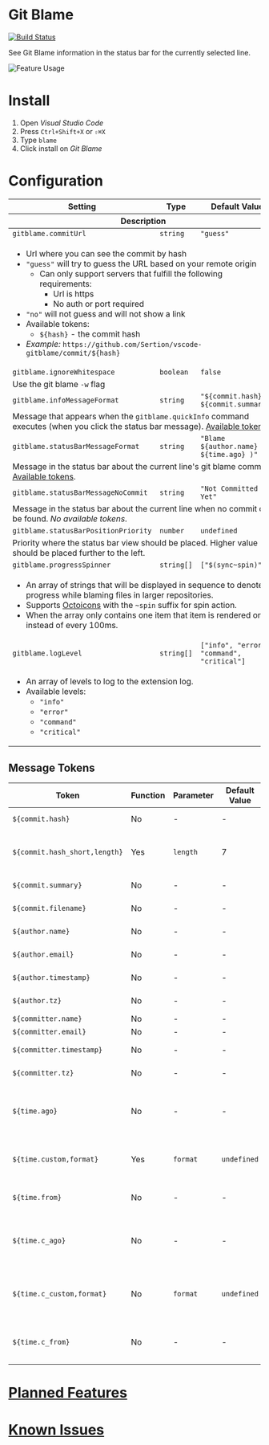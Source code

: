# Git Blame

[![Build Status](https://travis-ci.org/Sertion/vscode-gitblame.svg?branch=master)](https://travis-ci.org/Sertion/vscode-gitblame)

See Git Blame information in the status bar for the currently selected line.

![Feature Usage](https://github.com/Sertion/vscode-gitblame/raw/master/images/GitBlamePreview.gif)

# Install

1. Open _Visual Studio Code_
1. Press `Ctrl+Shift+X` or `⇧⌘X`
1. Type `blame`
1. Click install on _Git Blame_

# Configuration

<table>
  <thead>
    <tr>
      <th>Setting</th>
      <th>Type</th>
      <th>Default Value</th>
    </tr>
    <tr>
      <th colspan="3">Description</th>
    </tr>
  </thead>
  <tbody>
    <tr>
      <td><code>gitblame.commitUrl</code></td>
      <td><code>string</code></td>
      <td><code>"guess"</code></td>
    </tr>
    <tr>
      <td colspan="3">
        <ul>
          <li>Url where you can see the commit by hash</li>
          <li><code>"guess"</code> will try to guess the URL based on your remote origin
            <ul>
              <li>Can only support servers that fulfill the following requirements:
                <ul>
                  <li>Url is https</li>
                  <li>No auth or port required</li>
                </ul>
              </li>
          </ul>
          <li><code>"no"</code> will not guess and will not show a link</li>
          <li>Available tokens:
            <ul>
              <li><code>${hash}</code> - the commit hash</li>
            </ul>
          </li>
          <li><em>Example:</em> <code>https://github.com/Sertion/vscode-gitblame/commit/${hash}</code></li>
      </ul>
    </tr>
    <tr>
      <td><code>gitblame.ignoreWhitespace</code></td>
      <td><code>boolean</code></td>
      <td><code>false</code></td>
    </tr>
    <tr>
      <td colspan="3">
        Use the git blame <code>-w</code> flag
      </td>
    </tr>
    <tr>
      <td><code>gitblame.infoMessageFormat</code></td>
      <td><code>string</code></td>
      <td><code>"${commit.hash} ${commit.summary}"</code></td>
    </tr>
    <tr>
      <td colspan="3">
        Message that appears when the <code>gitblame.quickInfo</code> command executes (when you click the status bar message). <a href="#message-tokens">Available tokens</a>.
    </tr>
    <tr>
      <td><code>gitblame.statusBarMessageFormat</code></td>
      <td><code>string</code></td>
      <td><code>"Blame ${author.name} ( ${time.ago} )"</code></td>
    </tr>
    <tr>
      <td colspan="3">
        Message in the status bar about the current line's git blame commit. <a href="#message-tokens">Available tokens</a>.
      </td>
    </tr>
    <tr>
      <td><code>gitblame.statusBarMessageNoCommit</code></td>
      <td><code>string</code></td>
      <td><code>"Not Committed Yet"</code></td>
    </tr>
    <tr>
      <td colspan="3">
        Message in the status bar about the current line when no commit can be found. <em>No available tokens</em>.
      </td>
    </tr>
    <tr>
      <td><code>gitblame.statusBarPositionPriority</code></td>
      <td><code>number</code></td>
      <td><code>undefined</code></td>
    </tr>
    <tr>
      <td colspan="3">
        Priority where the status bar view should be placed. Higher value should be placed further to the left.
      </td>
    </tr>
    <tr>
      <td><code>gitblame.progressSpinner</code></td>
      <td><code>string[]</code></td>
      <td><code>["$(sync~spin)"]</code></td>
    </tr>
    <tr>
      <td colspan="3">
        <ul>
          <li>An array of strings that will be displayed in sequence to denote progress while blaming files in larger repositories.</li>
          <li>Supports <a href="https://octicons.github.com/">Octoicons</a> with the <code>~spin</code> suffix for spin action.</li>
          <li>When the array only contains one item that item is rendered once instead of every 100ms.</li>
        </ul>
      </td>
    </tr>
    <tr>
      <td><code>gitblame.logLevel</code></td>
      <td><code>string[]</code></td>
      <td><code>["info", "error", "command", "critical"]</code></td>
    </tr>
    <tr>
      <td colspan="3">
        <ul>
          <li>An array of levels to log to the extension log.</li>
          <li>Available levels:
            <ul>
              <li><code>"info"</code></li>
              <li><code>"error"</code></li>
              <li><code>"command"</code></li>
              <li><code>"critical"</code></li>
            </ul>
          </li>
        </ul>
      </td>
    </tr>
    <tr>
  </tbody>
</table>

## Message Tokens

| Token | Function | Parameter | Default Value | Description |
|-------|----------|-----------|---------------|-------------|
| `${commit.hash}` | No | - | - | 40-bit hash unique to the commit |
| `${commit.hash_short,length}` | Yes | `length` | 7 | the first `length` characters of the 40-bit hash unique to the commit |
| `${commit.summary}` | No | - | - | the first line of the commit message |
| `${commit.filename}` | No | - | - | the file name where the line was committed |
| `${author.name}` | No | - | - | the commit author's name |
| `${author.email}` | No | - | - | the commit author's e-mail |
| `${author.timestamp}` | No | - | - | timestamp for the commit author's commit |
| `${author.tz}` | No | - | - | the commit author's time zone |
| `${committer.name}` | No | - | - | the committer's name |
| `${committer.email}` | No | - | - | the committer's e-mail |
| `${committer.timestamp}` | No | - | - | timestamp for the committer's commit |
| `${committer.tz}` | No | - | - | the committer's time zone |
| `${time.ago}` | No | - | - | displays an estimation of how long ago the author committed (e.g. `10 hours ago`, `20 days ago`, `4 months ago`) |
| `${time.custom,format}` | Yes | `format` | `undefined` | custom time format based on [momentjs.format(format)](https://momentjs.com/docs/#/displaying/format/) (uses author timestamp) |
| `${time.from}` | No | - | - | format based on [momentjs.fromNow()](https://momentjs.com/docs/#/displaying/fromnow/) (uses author timestamp) |
| `${time.c_ago}` | No | - | - | displays an estimation of how long ago the committer committed (e.g. `10 hours ago`, `20 days ago`, `4 months ago`) |
| `${time.c_custom,format}` | No | `format` | `undefined` | custom time format based on [momentjs.format(format)](https://momentjs.com/docs/#/displaying/format/) (uses committer timestamp) |
| `${time.c_from}` | No | - | - | format based on [momentjs.fromNow()](https://momentjs.com/docs/#/displaying/fromnow/) (uses committer timestamp) |

# [Planned Features](https://github.com/Sertion/vscode-gitblame/labels/Planned)

# [Known Issues](https://github.com/Sertion/vscode-gitblame/issues)
